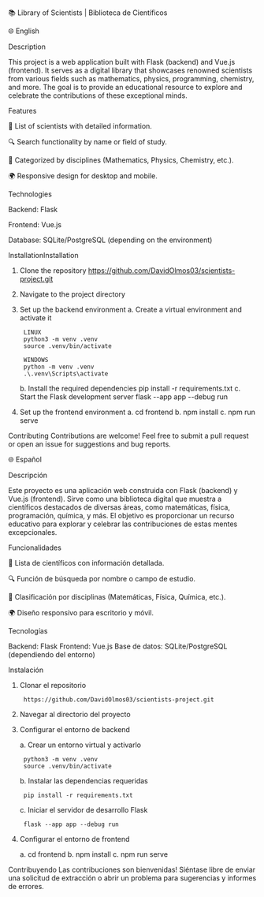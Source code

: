 📚 Library of Scientists | Biblioteca de Científicos

🌐 English

Description

This project is a web application built with Flask (backend) and Vue.js (frontend). It serves as a digital library that showcases renowned scientists from various fields such as mathematics, physics, programming, chemistry, and more. The goal is to provide an educational resource to explore and celebrate the contributions of these exceptional minds.

Features

🌟 List of scientists with detailed information.

🔍 Search functionality by name or field of study.

🧮 Categorized by disciplines (Mathematics, Physics, Chemistry, etc.).

🌍 Responsive design for desktop and mobile.

Technologies

Backend: Flask

Frontend: Vue.js

Database: SQLite/PostgreSQL (depending on the environment)

InstallationInstallation

1. Clone the repository
    https://github.com/DavidOlmos03/scientists-project.git
2. Navigate to the project directory
3. Set up the backend environment
    a. Create a virtual environment and activate it

        LINUX
        python3 -m venv .venv
        source .venv/bin/activate
        
        WINDOWS
        python -m venv .venv
        .\.venv\Scripts\activate

    b. Install the required dependencies
        pip install -r requirements.txt
    c. Start the Flask development server
        flask --app app --debug run
4. Set up the frontend environment
    a. cd frontend
    b. npm install
    c. npm run serve

Contributing
Contributions are welcome! Feel free to submit a pull request or open an issue for suggestions and bug reports.



🌐 Español

Descripción

Este proyecto es una aplicación web construida con Flask (backend) y Vue.js (frontend). Sirve como una biblioteca digital que muestra a científicos destacados de diversas áreas, como matemáticas, física, programación, química, y más. El objetivo es proporcionar un recurso educativo para explorar y celebrar las contribuciones de estas mentes excepcionales.

Funcionalidades

🌟 Lista de científicos con información detallada.

🔍 Función de búsqueda por nombre o campo de estudio.

🧮 Clasificación por disciplinas (Matemáticas, Física, Química, etc.).

🌍 Diseño responsivo para escritorio y móvil.

Tecnologías

Backend: Flask
Frontend: Vue.js
Base de datos: SQLite/PostgreSQL (dependiendo del entorno)

Instalación

1. Clonar el repositorio

        https://github.com/DavidOlmos03/scientists-project.git

2. Navegar al directorio del proyecto
3. Configurar el entorno de backend

    a. Crear un entorno virtual y activarlo

        python3 -m venv .venv
        source .venv/bin/activate

    b. Instalar las dependencias requeridas

        pip install -r requirements.txt

    c. Iniciar el servidor de desarrollo Flask

        flask --app app --debug run

4. Configurar el entorno de frontend

    a. cd frontend
    b. npm install
    c. npm run serve
    
Contribuyendo
Las contribuciones son bienvenidas! Siéntase libre de enviar una solicitud de extracción o abrir un problema para sugerencias y informes de errores.
